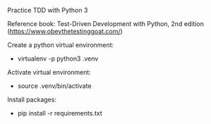 Practice TDD with Python 3

Reference book: Test-Driven Development with Python, 2nd edition (https://www.obeythetestinggoat.com/)

Create a python virtual environment: 
- virtualenv -p python3 .venv

Activate virtual environment: 
- source .venv/bin/activate

Install packages: 
- pip install -r requirements.txt

